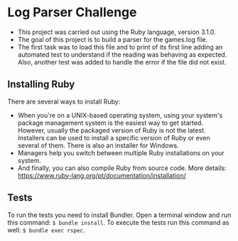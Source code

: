 # Log Parser Challenge

-  This project was carried out using the Ruby language, version 3.1.0.
-  The goal of this project is to build a parser for the games.log file. 
-  The first task was to load this file and to print of its first line adding an automated test to understand if the reading was behaving as expected. Also, another test was added to handle the error if the file did not exist. 

## Installing Ruby

There are several ways to install Ruby: 
 - When you're on a UNIX-based operating system, using your system's package management system is the easiest way to get started. However, usually the packaged version of Ruby is not the latest.
Installers can be used to install a specific version of Ruby or even several of them. There is also an installer for Windows.
- Managers help you switch between multiple Ruby installations on your system.
- And finally, you can also compile Ruby from source code.
More details: https://www.ruby-lang.org/pt/documentation/installation/

## Tests

To run the tests you need to install Bundler. Open a terminal window and run this command: ```$ bundle install```.  To execute the tests run this command as well: ```$ bundle exec rspec```.

